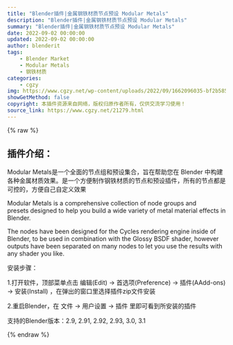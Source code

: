 ```yaml
---
title: "Blender插件|金属钢铁材质节点预设 Modular Metals"
description: "Blender插件|金属钢铁材质节点预设 Modular Metals"
summary: "Blender插件|金属钢铁材质节点预设 Modular Metals"
date: 2022-09-02 00:00:00
updated: 2022-09-02 00:00:00
author: blenderit
tags: 
    - Blender Market
    - Modular Metals
    - 钢铁材质
categories:
    - cgzy
img: https://www.cgzy.net/wp-content/uploads/2022/09/1662096035-bf2b585aaeb7a04.jpg
showGetMethod: false
copyright: 本插件资源来自网络，版权归原作者所有，仅供交流学习使用！
source_link: https://www.cgzy.net/21279.html
---
```


{% raw %}
<div class="wp-block-pandastudio-title"><div class="title_style_01"><h2 id="h2-0">插件介绍：</h2></div></div><p>Modular Metals是一个全面的节点组和预设集合，旨在帮助您在 Blender 中构建各种金属材质效果。是一个方便制作钢铁材质的节点和预设插件，所有的节点都是可控的，方便自己自定义效果</p><p>Modular Metals is a comprehensive collection of node groups and presets designed to help you build a wide variety of metal material effects in Blender.</p><p>The nodes have been designed for the Cycles rendering engine inside of Blender, to be used in combination with the Glossy BSDF shader, however outputs have been separated on many nodes to let you use the results with any shader you like.</p><div class="wp-block-pandastudio-title"><div class="title_style_01"><p>安装步骤：</p></div></div><p>1.打开软件，顶部菜单点击 编辑(Edit) → 首选项(Preference) → 插件(AAdd-ons) → 安装(Install) ，在弹出的窗口里选择插件zip文件安装</p><p>2.重启Blender，在 文件 → 用户设置 → 插件 里即可看到所安装的插件</p><div class="wp-block-pandastudio-tips"><div class="tip success "><p>支持的Blender版本：2.9, 2.91, 2.92, 2.93, 3.0, 3.1</p>
</div></div>
<div style="display: none">cgzy</div>
{% endraw %}